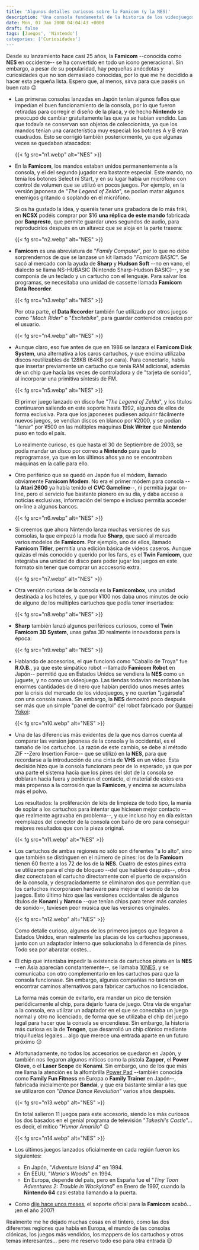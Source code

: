 ```yaml
---
title: 'Algunos detalles curiosos sobre la Famicom (y la NES)'
description: 'Una consola fundamental de la historia de los videojuegos'
date: Mon, 07 Jan 2008 04:04:43 +0000
draft: false
tags: [Juegos', 'Nintendo']
categories: ['Curiosidades']
---
```


Desde su lanzamiento hace casi 25 años, la **Famicom** --conocida como **NES** en occidente-- se ha convertido en todo un icono generacional. Sin embargo, a pesar de su popularidad, hay pequeñas anécdotas y curiosidades que no son demasiado conocidas, por lo que me he decidido a hacer esta pequeña lista. Espero que, al menos, sirva para que paséis un buen rato :wink:

*   Las primeras consolas lanzadas en Japón tenían algunos fallos que impedían el buen funcionamiento de la consola, por lo que fueron retiradas para corregir el diseño de la placa, y de hecho **Nintendo** se preocupó de cambiar gratuitamente las que ya se habían vendido. Las que todavía se conservan son objetos de coleccionista, ya que los mandos tenían una característica muy especial: los botones A y B eran cuadrados. Esto se corrigió también posteriormente, ya que algunas veces se quedaban atascados:
    
    {{< fg src="n1.webp" alt="NES" >}}

*   En la **Famicom**, los mandos estaban unidos permanentemente a la consola, y el del segundo jugador era bastante especial. Este mando, no tenía los botones Select ni Start, y en su lugar había un micrófono con control de volumen que se utilizó en pocos juegos. Por ejemplo, en la versión japonesa de "_The Legend of Zelda_", se podían matar algunos enemigos gritando o soplando en el micrófono.
    
    Si os ha gustado la idea, y queréis tener una grabadora de lo más friki, en **NCSX** podéis comprar por $16 **una réplica de este mando** fabricada por **Banpresto**, que permite guardar unos segundos de audio, para reproducirlos después en un altavoz que se aloja en la parte trasera:
    
    {{< fg src="n2.webp" alt="NES" >}}

*   **Famicom** es una abreviatura de "_Family Computer_", por lo que no debe sorprendernos de que se lanzase un kit llamado "_Famicom BASIC_". Se sacó al mercado con la ayuda de **Sharp** y **Hudson Soft** --no en vano, el dialecto se llama NS-HUBASIC (Nintendo Sharp-Hudson BASIC)--, y se componía de un teclado y un cartucho con el lenguaje. Para salvar los programas, se necesitaba una unidad de cassette llamada **Famicom Data Recorder**.
    
    {{< fg src="n3.webp" alt="NES" >}}   

    Por otra parte, el **Data Recorder** también fue utilizado por otros juegos como "_Mach Rider_" o "_Excitebike_", para guardar contenidos creados por el usuario.
    
    {{< fg src="n4.webp" alt="NES" >}}
    
*   Aunque claro, eso fue antes de que en 1986 se lanzara el **Famicom Disk System**, una alternativa a los caros cartuchos, y que encima utilizaba discos reutilizables de 128KB (64KB por cara). Para conectarlo, había que insertar previamente un cartucho que tenía RAM adicional, además de un chip que hacía las veces de controladora y de "tarjeta de sonido", al incorporar una primitiva síntesis de FM.
    
    {{< fg src="n5.webp" alt="NES" >}}
    
    El primer juego lanzado en disco fue "_The Legend of Zelda_", y los títulos continuaron saliendo en este soporte hasta 1992, algunos de ellos de forma exclusiva. Para que los japoneses pudiesen adquirir fácilmente nuevos juegos, se vendían discos en blanco por ¥2000, y se podían "llenar" por ¥500 en las múltiples máquinas **Disk Writer** que **Nintendo** puso en todo el país.
    
    Lo realmente curioso, es que hasta el 30 de Septiembre de 2003, se podía mandar un disco por correo a **Nintendo** para que lo reprogramase, ya que en los últimos años ya no se encontraban máquinas en la calle para ello.
    
*   Otro periférico que se quedó en Japón fue el módem, llamado obviamente **Famicom Modem**. No era el primer módem para consola --la **Atari 2600** ya había tenido el **CVC Gameline**--, ni permitía jugar on-line, pero el servicio fue bastante pionero en su día, y daba acceso a noticias exclusivas, información del tiempo e incluso permitía acceder on-line a algunos bancos.
    
    {{< fg src="n6.webp" alt="NES" >}}
    
*   Si creemos que ahora Nintendo lanza muchas versiones de sus consolas, la que empezó la moda fue **Sharp**, que sacó al mercado varios modelos de **Famicom**. Por ejemplo, uno de ellos, llamado **Famicom Titler**, permitía una edición básica de vídeos caseros. Aunque quizás el más conocido y querido por los fans, es el **Twin Famicom**, que integraba una unidad de disco para poder jugar los juegos en este formato sin tener que comprar un acccesorio extra.
    
    {{< fg src="n7.webp" alt="NES" >}}
    
*   Otra versión curiosa de la consola es la **Famicombox**, una unidad destinada a los hoteles, y que por ¥100 nos daba unos minutos de ocio de alguno de los múltiples cartuchos que podía tener insertados:
    
    {{< fg src="n8.webp" alt="NES" >}}
    
*   **Sharp** también lanzó algunos periféricos curiosos, como el **Twin Famicom 3D System**, unas gafas 3D realmente innovadoras para la época:
    
    {{< fg src="n9.webp" alt="NES" >}}
    
*   Hablando de accesorios, el que funcionó como "Caballo de Troya" fue **R.O.B.**, ya que este simpático robot --llamado **Famicom Robot** en Japón-- permitió que en Estados Unidos se vendiera la **NES** como un juguete, y no como un videojuego. Las tiendas todavían recordaban las enormes cantidades de dinero que habían perdido unos meses antes por la crisis del mercado de los videojuegos, y no querían "jugársela" con una consola nueva. Sin embargo, la **NES** demostró poco después ser más que un simple "panel de control" del robot fabricado por [Gunpei Yokoi](/gunpei-yokoi/):
    
    {{< fg src="n10.webp" alt="NES" >}}
    
*   Una de las diferencias más evidentes de la que nos damos cuenta al comparar las version japonesa de la consola y la occidental, es el tamaño de los cartuchos. La razón de este cambio, se debe al método ZIF --Zero Insertion Force-- que se utilizó en la **NES**, para que recordarse a la introducción de una cinta de **VHS** en un vídeo. Esta decisión hizo que la consola funcionara peor de lo esperado, ya que por una parte el sistema hacía que los pines del slot de la consola se doblaran hacia fuera y perdieran el contacto, el material de estos era más propenso a la corrosión que la **Famicom**, y encima se acumulaba más el polvo.
    
    Los resultados: la proliferación de kits de limpieza de todo tipo, la manía de soplar a los cartuchos para intentar que hiciesen mejor contacto --que realmente agravaba en problema--, y que incluso hoy en día existan reemplazos del conector de la consola con baño de oro para conseguir mejores resultados que con la pieza original.
    
    {{< fg src="n11.webp" alt="NES" >}}
    
*   Los cartuchos de ambas regiones no sólo son diferentes "a lo alto", sino que también se distinguen en el número de pines: los de la **Famicom** tienen 60 frente a los 72 de los de la **NES**. Cuatro de estos pines extra se utilizaron para el chip de bloqueo --del que hablaré después--, otros diez conectaban el cartucho directamente con el puerto de expansión de la consola, y desgraciadamente se eliminaron dos que permitían que los cartuchos incorporasen hardware para mejorar el sonido de los juegos. Esto último hizo que las versiones occidentales de algunos títulos de **Konami** y **Namco** --que tenían chips para tener más canales de sonido--, tuviesen peor música que las versiones originales.
    
    {{< fg src="n12.webp" alt="NES" >}}
    
    Como detalle curioso, algunos de los primeros juegos que llegaron a Estados Unidos, eran realmente las placas de los cartuchos japoneses, junto con un adaptador interno que solucionaba la diferencia de pines. Todo sea por abaratar costes...
    
*   El chip que intentaba impedir la existencia de cartuchos pirata en la **NES** --en Asia aparecían constantemente--, se llamaba [10NES](http://en.wikipedia.org/wiki/10NES), y se comunicaba con otro complementario en los cartuchos para que la consola funcionase. Sin embargo, algunas compañías no tardaron en encontrar caminos alternativos para fabricar cartuchos no licenciados.
    
    La forma más común de evitarlo, era mandar un pico de tensión periódicamente al chip, para dejarlo fuera de juego. Otra vía de engañar a la consola, era utilizar un adaptador en el que se conectaba un juego normal y otro no licenciado, de forma que se utilizaba el chip del juego legal para hacer que la consola se encendiese. Sin embargo, la historia más curiosa es la de **Tengen**, que desarrolló un chip clónico mediante triquiñuelas legales... algo que merece una entrada aparte en un futuro próximo :wink:
    
*   Afortunadamente, no todos los accesorios se quedaron en Japón, y también nos llegaron algunos míticos como la pistola **Zapper**, el **Power Glove**, o el **Laser Scope** de **Konami**. Sin embargo, uno de los que más me llama la atención es la alfombrilla [Power Pad](http://en.wikipedia.org/wiki/Power_Pad) --también conocida como **Family Fun Fitness** en Europa o **Family Trainer** en Japón--, fabricada inicialmente por **Bandai**, y que era bastante similar a las que se utilizaron con "_Dance Dance Revolution_" varios años después.
    
    {{< fg src="n13.webp" alt="NES" >}}
    
    En total salieron 11 juegos para este accesorio, siendo los más curiosos los dos basados en el genial programa de televisión "_Takeshi's Castle_"... es decir, el mítico "_Humor Amarillo_" :wink:
    
    {{< fg src="n14.webp" alt="NES" >}}
    
*   Los últimos juegos lanzados oficialmente en cada región fueron los siguientes:
    *   En Japón, "_Adventure Island 4_" en 1994.
    *   En EEUU, "_Wario's Woods_" en 1994.
    *   En Europa, depende del país, pero en España fue el "_Tiny Toon Adventures 2: Trouble in Wackyland_" en Enero de 1997, cuando la **Nintendo 64** casi estaba llamando a la puerta.
*   Como [dije hace unos meses](/nintendo-ya-no-da-soporte-a-sus-primeras-consolas/), el soporte oficial para la **Famicom** acabó... ¡en el año 2007!

Realmente me he dejado muchas cosas en el tintero, como las dos diferentes regiones que había en Europa, el mundo de las consolas clónicas, los juegos más vendidos, los mappers de los cartuchos y otros temas interesantes... pero me reservo todo eso para otra entrada :wink: